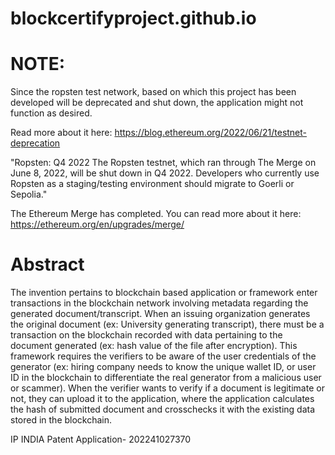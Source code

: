 # blockcertifyproject.github.io

# NOTE:
Since the ropsten test network, based on which this project has been developed will be deprecated and shut down, the application might not function as desired. 

Read more about it here: https://blog.ethereum.org/2022/06/21/testnet-deprecation

"Ropsten: Q4 2022
The Ropsten testnet, which ran through The Merge on June 8, 2022, will be shut down in Q4 2022.
Developers who currently use Ropsten as a staging/testing environment should migrate to Goerli or Sepolia."

The Ethereum Merge has completed. You can read more about it here: https://ethereum.org/en/upgrades/merge/

# Abstract
The invention pertains to blockchain based application or framework enter transactions in the blockchain network involving metadata regarding the generated document/transcript. When an issuing organization generates the original document (ex: University generating transcript), there must be a transaction on the blockchain recorded with data pertaining to the document generated (ex: hash value of the file after encryption). This framework requires the verifiers to be aware of the user credentials of the generator (ex: hiring company needs to know the unique wallet ID, or user ID in the blockchain to differentiate the real generator from a malicious user or scammer). When the verifier wants to verify if a document is legitimate or not, they can upload it to the application, where the application calculates the hash of submitted document and crosschecks it with the existing data stored in the blockchain.

IP INDIA Patent Application- 202241027370
